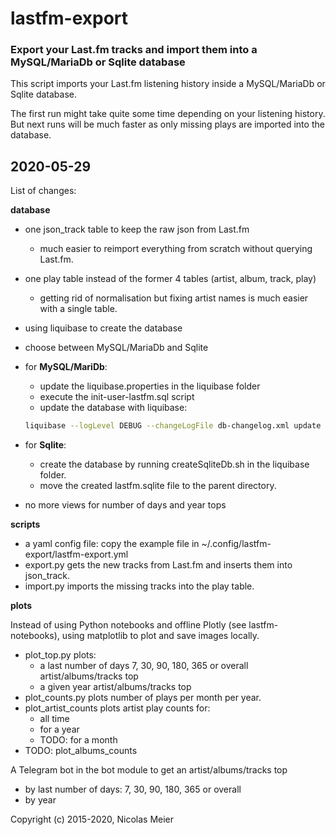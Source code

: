 # lastfm-export
### Export your Last.fm tracks and import them into a MySQL/MariaDb or Sqlite database

This script imports your Last.fm listening history inside a MySQL/MariaDb or Sqlite database.

The first run might take quite some time depending on your listening history.
But next runs will be much faster as only missing plays are imported into the database.

## 2020-05-29

List of changes:

**database**
- one json_track table to keep the raw json from Last.fm
    - much easier to reimport everything from scratch without querying Last.fm.
- one play table instead of the former 4 tables (artist, album, track, play)
    - getting rid of normalisation but fixing artist names is much easier with a single table.
- using liquibase to create the database
- choose between MySQL/MariaDb and Sqlite

- for **MySQL/MariDb**:
    - update the liquibase.properties in the liquibase folder
    - execute the init-user-lastfm.sql script
    - update the database with liquibase:
    ```bash
    liquibase --logLevel DEBUG --changeLogFile db-changelog.xml update
    ```
- for **Sqlite**:
    - create the database by running createSqliteDb.sh in the liquibase folder.
    - move the created lastfm.sqlite file to the parent directory.
- no more views for number of days and year tops

**scripts**
- a yaml config file: copy the example file in ~/.config/lastfm-export/lastfm-export.yml
- export.py gets the new tracks from Last.fm and inserts them into json_track.
- import.py imports the missing tracks into the play table.
 
**plots**

Instead of using Python notebooks and offline Plotly (see lastfm-notebooks),
using matplotlib to plot and save images locally.

- plot_top.py plots:
    - a last number of days 7, 30, 90, 180, 365 or overall artist/albums/tracks top
    - a given year artist/albums/tracks top
- plot_counts.py plots number of plays per month per year.
- plot_artist_counts plots artist play counts for:
    - all time
    - for a year
    - TODO: for a month
- TODO: plot_albums_counts

A Telegram bot in the bot module to get an artist/albums/tracks top
- by last number of days: 7, 30, 90, 180, 365 or overall
- by year

Copyright (c) 2015-2020, Nicolas Meier
